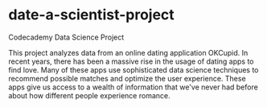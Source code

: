 # date-a-scientist-project
Codecademy Data Science Project

This project analyzes data from an online dating application OKCupid. In recent years, there has been a massive rise in the usage of dating apps to find love. Many of these apps use sophisticated data science techniques to recommend possible matches and optimize the user experience. These apps give us access to a wealth of information that we've never had before about how different people experience romance. 
